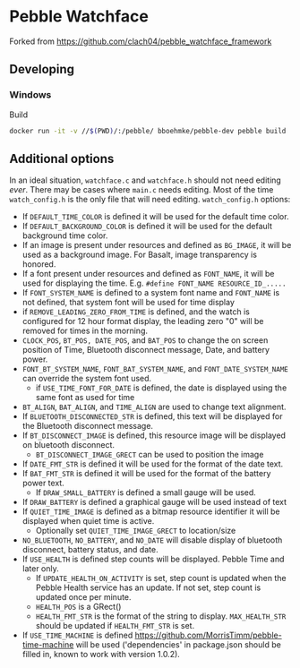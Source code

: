 # Pebble Watchface

Forked from https://github.com/clach04/pebble_watchface_framework

## Developing

### Windows

Build

```sh
docker run -it -v //$(PWD)/:/pebble/ bboehmke/pebble-dev pebble build
```

## Additional options

In an ideal situation, `watchface.c` and `watchface.h` should not need editing _ever_. There may be cases where `main.c` needs editing. Most of the time `watch_config.h` is the only file that will need editing. `watch_config.h` options:

- If `DEFAULT_TIME_COLOR` is defined it will be used for the default time color.
- If `DEFAULT_BACKGROUND_COLOR` is defined it will be used for the default background time color.
- If an image is present under resources and defined as `BG_IMAGE`, it will be used as a background image. For Basalt, image transparency is honored.
- If a font present under resources and defined as `FONT_NAME`, it will be used for displaying the time. E.g. `#define FONT_NAME RESOURCE_ID_.....`
- If `FONT_SYSTEM_NAME` is defined to a system font name and `FONT_NAME` is not defined, that system font will be used for time display
- if `REMOVE_LEADING_ZERO_FROM_TIME` is defined, and the watch is configured for 12 hour format display, the leading zero "0" will be removed for times in the morning.
- `CLOCK_POS`, `BT_POS, DATE_POS`, and `BAT_POS` to change the on screen position of Time, Bluetooth disconnect message, Date, and battery power.
- `FONT_BT_SYSTEM_NAME`, `FONT_BAT_SYSTEM_NAME`, and `FONT_DATE_SYSTEM_NAME` can override the system font used.
  - if `USE_TIME_FONT_FOR_DATE` is defined, the date is displayed using the same font as used for time
- `BT_ALIGN`, `BAT_ALIGN`, and `TIME_ALIGN` are used to change text alignment.
- If `BLUETOOTH_DISCONNECTED_STR` is defined, this text will be displayed for the Bluetooth disconnect message.
- If `BT_DISCONNECT_IMAGE` is defined, this resource image will be displayed on bluetooth disconnect.
  - `BT_DISCONNECT_IMAGE_GRECT` can be used to position the image
- If `DATE_FMT_STR` is defined it will be used for the format of the date text.
- If `BAT_FMT_STR` is defined it will be used for the format of the battery power text.
  - If `DRAW_SMALL_BATTERY` is defined a small gauge will be used.
- If `DRAW_BATTERY` is defined a graphical gauge will be used instead of text
- If `QUIET_TIME_IMAGE` is defined as a bitmap resource identifier it will be displayed when quiet time is active.
  - Optionally set `QUIET_TIME_IMAGE_GRECT` to location/size
- `NO_BLUETOOTH`, `NO_BATTERY`, and `NO_DATE` will disable display of bluetooth disconnect, battery status, and date.
- If `USE_HEALTH` is defined step counts will be displayed. Pebble Time and later only.
  - If `UPDATE_HEALTH_ON_ACTIVITY` is set, step count is updated when the Pebble Health service has an update. If not set, step count is updated once per minute.
  - `HEALTH_POS` is a GRect()
  - `HEALTH_FMT_STR` is the format of the string to display. `MAX_HEALTH_STR` should be updated if `HEALTH_FMT_STR` is set.
- If `USE_TIME_MACHINE` is defined https://github.com/MorrisTimm/pebble-time-machine will be used ('dependencies' in package.json should be filled in, known to work with version 1.0.2).

